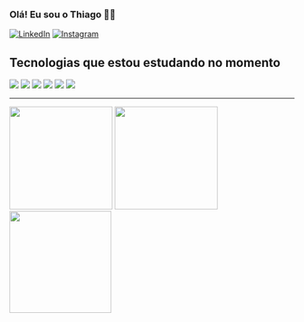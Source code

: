 

### Olá! Eu sou o Thiago 🧑‍💻

[![LinkedIn](https://img.shields.io/badge/LinkedIn-0077B5?style=for-the-badge&logo=linkedin&logoColor=white)](https://www.linkedin.com/in/thiago-alves-tms/)
[![Instagram](https://img.shields.io/badge/Instagram-E4405F?style=for-the-badge&logo=instagram&logoColor=white)](https://www.instagram.com/thigs.ams/)

## Tecnologias que estou estudando no momento
<div>
  <img src="https://img.shields.io/badge/HTML5-E34F26?style=for-the-badge&logo=html5&logoColor=white"> <img src="https://img.shields.io/badge/CSS3-1572B6?style=for-the-badge&logo=css3&logoColor=white"> 
  <img src="https://img.shields.io/badge/React-20232A?style=for-the-badge&logo=react&logoColor=61DAFB">
  <img src = "https://img.shields.io/badge/Java-ED8B00?style=for-the-badge&logo=openjdk&logoColor=white">
  <img src = "https://img.shields.io/badge/MySQL-00000F?style=for-the-badge&logo=mysql&logoColor=white">
  <img src = "https://img.shields.io/badge/PHP-777BB4?style=for-the-badge&logo=php&logoColor=white">
</div><hr>


<div>
 <img height = "182em" src = "https://github-readme-stats.vercel.app/api?username=ThiagoAlvesss&theme=vue-dark&show_icons=true&hide_border=true&count_private=true"> 
 <img height = "182em" src = "https://github-readme-streak-stats.herokuapp.com/?user=ThiagoAlvesss&theme=vue-dark&hide_border=true">         
 <img height = "180em" src = "https://github-readme-stats.vercel.app/api/top-langs/?username=ThiagoAlvesss&theme=vue-dark&show_icons=true&hide_border=true&layout=compact">
</div>
